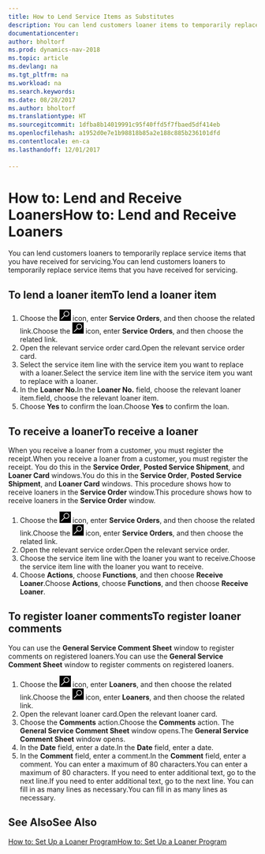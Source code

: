 ```yaml
---
title: How to Lend Service Items as Substitutes
description: You can lend customers loaner items to temporarily replace service items that you have received for servicing.
documentationcenter: 
author: bholtorf
ms.prod: dynamics-nav-2018
ms.topic: article
ms.devlang: na
ms.tgt_pltfrm: na
ms.workload: na
ms.search.keywords: 
ms.date: 08/28/2017
ms.author: bholtorf
ms.translationtype: HT
ms.sourcegitcommit: 1dfba8b14019991c95f40ffd5f7fbaed5df414eb
ms.openlocfilehash: a1952d0e7e1b98818b85a2e188c885b236101dfd
ms.contentlocale: en-ca
ms.lasthandoff: 12/01/2017

---
```

# <a name="how-to-lend-and-receive-loaners"></a><span data-ttu-id="01f20-103">How to: Lend and Receive Loaners</span><span class="sxs-lookup"><span data-stu-id="01f20-103">How to: Lend and Receive Loaners</span></span>
<span data-ttu-id="01f20-104">You can lend customers loaners to temporarily replace service items that you have received for servicing.</span><span class="sxs-lookup"><span data-stu-id="01f20-104">You can lend customers loaners to temporarily replace service items that you have received for servicing.</span></span>  
  
## <a name="to-lend-a-loaner-item"></a><span data-ttu-id="01f20-105">To lend a loaner item</span><span class="sxs-lookup"><span data-stu-id="01f20-105">To lend a loaner item</span></span>    
1. <span data-ttu-id="01f20-106">Choose the ![Search for Page or Report](media/ui-search/search_small.png "Search for Page or Report icon") icon, enter **Service Orders**, and then choose the related link.</span><span class="sxs-lookup"><span data-stu-id="01f20-106">Choose the ![Search for Page or Report](media/ui-search/search_small.png "Search for Page or Report icon") icon, enter **Service Orders**, and then choose the related link.</span></span>  
2. <span data-ttu-id="01f20-107">Open the relevant service order card.</span><span class="sxs-lookup"><span data-stu-id="01f20-107">Open the relevant service order card.</span></span>  
3. <span data-ttu-id="01f20-108">Select the service item line with the service item you want to replace with a loaner.</span><span class="sxs-lookup"><span data-stu-id="01f20-108">Select the service item line with the service item you want to replace with a loaner.</span></span>  
4. <span data-ttu-id="01f20-109">In the **Loaner No.**</span><span class="sxs-lookup"><span data-stu-id="01f20-109">In the **Loaner No.**</span></span> <span data-ttu-id="01f20-110">field, choose the relevant loaner item.</span><span class="sxs-lookup"><span data-stu-id="01f20-110">field, choose the relevant loaner item.</span></span>  
5. <span data-ttu-id="01f20-111">Choose **Yes** to confirm the loan.</span><span class="sxs-lookup"><span data-stu-id="01f20-111">Choose **Yes** to confirm the loan.</span></span>  

## <a name="to-receive-a-loaner"></a><span data-ttu-id="01f20-112">To receive a loaner</span><span class="sxs-lookup"><span data-stu-id="01f20-112">To receive a loaner</span></span>  
<span data-ttu-id="01f20-113">When you receive a loaner from a customer, you must register the receipt.</span><span class="sxs-lookup"><span data-stu-id="01f20-113">When you receive a loaner from a customer, you must register the receipt.</span></span> <span data-ttu-id="01f20-114">You do this in the **Service Order**, **Posted Service Shipment**, and **Loaner Card** windows.</span><span class="sxs-lookup"><span data-stu-id="01f20-114">You do this in the **Service Order**, **Posted Service Shipment**, and **Loaner Card** windows.</span></span> <span data-ttu-id="01f20-115">This procedure shows how to receive loaners in the **Service Order** window.</span><span class="sxs-lookup"><span data-stu-id="01f20-115">This procedure shows how to receive loaners in the **Service Order** window.</span></span>  
  
1. <span data-ttu-id="01f20-116">Choose the ![Search for Page or Report](media/ui-search/search_small.png "Search for Page or Report icon") icon, enter **Service Orders**, and then choose the related link.</span><span class="sxs-lookup"><span data-stu-id="01f20-116">Choose the ![Search for Page or Report](media/ui-search/search_small.png "Search for Page or Report icon") icon, enter **Service Orders**, and then choose the related link.</span></span>  
2. <span data-ttu-id="01f20-117">Open the relevant service order.</span><span class="sxs-lookup"><span data-stu-id="01f20-117">Open the relevant service order.</span></span>  
3. <span data-ttu-id="01f20-118">Choose the service item line with the loaner you want to receive.</span><span class="sxs-lookup"><span data-stu-id="01f20-118">Choose the service item line with the loaner you want to receive.</span></span>  
4. <span data-ttu-id="01f20-119">Choose **Actions**, choose **Functions**, and then choose **Receive Loaner**.</span><span class="sxs-lookup"><span data-stu-id="01f20-119">Choose **Actions**, choose **Functions**, and then choose **Receive Loaner**.</span></span>  

## <a name="to-register-loaner-comments"></a><span data-ttu-id="01f20-120">To register loaner comments</span><span class="sxs-lookup"><span data-stu-id="01f20-120">To register loaner comments</span></span>  
<span data-ttu-id="01f20-121">You can use the **General Service Comment Sheet** window to register comments on registered loaners.</span><span class="sxs-lookup"><span data-stu-id="01f20-121">You can use the **General Service Comment Sheet** window to register comments on registered loaners.</span></span>  
  
1. <span data-ttu-id="01f20-122">Choose the ![Search for Page or Report](media/ui-search/search_small.png "Search for Page or Report icon") icon, enter **Loaners**, and then choose the related link.</span><span class="sxs-lookup"><span data-stu-id="01f20-122">Choose the ![Search for Page or Report](media/ui-search/search_small.png "Search for Page or Report icon") icon, enter **Loaners**, and then choose the related link.</span></span>  
2. <span data-ttu-id="01f20-123">Open the relevant loaner card.</span><span class="sxs-lookup"><span data-stu-id="01f20-123">Open the relevant loaner card.</span></span>  
3. <span data-ttu-id="01f20-124">Choose the **Comments** action.</span><span class="sxs-lookup"><span data-stu-id="01f20-124">Choose the **Comments** action.</span></span> <span data-ttu-id="01f20-125">The **General Service Comment Sheet** window opens.</span><span class="sxs-lookup"><span data-stu-id="01f20-125">The **General Service Comment Sheet** window opens.</span></span>  
4. <span data-ttu-id="01f20-126">In the **Date** field, enter a date.</span><span class="sxs-lookup"><span data-stu-id="01f20-126">In the **Date** field, enter a date.</span></span>  
5. <span data-ttu-id="01f20-127">In the **Comment** field, enter a comment.</span><span class="sxs-lookup"><span data-stu-id="01f20-127">In the **Comment** field, enter a comment.</span></span> <span data-ttu-id="01f20-128">You can enter a maximum of 80 characters.</span><span class="sxs-lookup"><span data-stu-id="01f20-128">You can enter a maximum of 80 characters.</span></span> <span data-ttu-id="01f20-129">If you need to enter additional text, go to the next line.</span><span class="sxs-lookup"><span data-stu-id="01f20-129">If you need to enter additional text, go to the next line.</span></span> <span data-ttu-id="01f20-130">You can fill in as many lines as necessary.</span><span class="sxs-lookup"><span data-stu-id="01f20-130">You can fill in as many lines as necessary.</span></span>  
  
## <a name="see-also"></a><span data-ttu-id="01f20-131">See Also</span><span class="sxs-lookup"><span data-stu-id="01f20-131">See Also</span></span>  
[<span data-ttu-id="01f20-132">How to: Set Up a Loaner Program</span><span class="sxs-lookup"><span data-stu-id="01f20-132">How to: Set Up a Loaner Program</span></span>](service-how-setup-loaner-program.md)   

